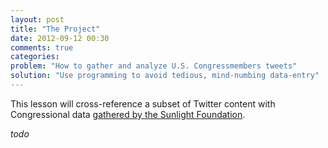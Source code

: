 ```yaml
---
layout: post
title: "The Project"
date: 2012-09-12 00:30
comments: true
categories: 
problem: "How to gather and analyze U.S. Congressmembers tweets"
solution: "Use programming to avoid tedious, mind-numbing data-entry"
---
```



This lesson will cross-reference a subset of Twitter content with Congressional data [gathered by the Sunlight Foundation](http://services.sunlightlabs.com/).

*todo*